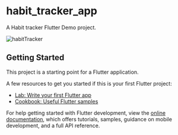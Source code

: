 # habit_tracker_app

A Habit tracker Flutter Demo project.

![habitTracker](https://user-images.githubusercontent.com/116440070/207134427-138c2e4f-9828-40b3-afba-77531bf5d961.png)

## Getting Started

This project is a starting point for a Flutter application.

A few resources to get you started if this is your first Flutter project:

- [Lab: Write your first Flutter app](https://docs.flutter.dev/get-started/codelab)
- [Cookbook: Useful Flutter samples](https://docs.flutter.dev/cookbook)

For help getting started with Flutter development, view the
[online documentation](https://docs.flutter.dev/), which offers tutorials,
samples, guidance on mobile development, and a full API reference.

